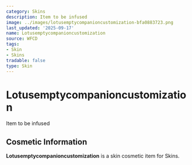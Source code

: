 ```yaml
---
category: Skins
description: Item to be infused
image: ../images/lotusemptycompanioncustomization-bfa0883723.png
last_updated: '2025-09-17'
name: Lotusemptycompanioncustomization
source: WFCD
tags:
- Skin
- Skins
tradable: false
type: Skin
---
```


# Lotusemptycompanioncustomization

Item to be infused

## Cosmetic Information

**Lotusemptycompanioncustomization** is a skin cosmetic item for Skins.


